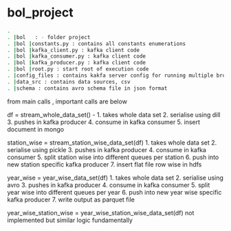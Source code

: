 # bol_project
```bash
.
. |bol   : - folder project 
. |bol |constants.py : contains all constants enumerations  
. |bol |kafka_client.py : kafka client code 
. |bol |kafka_consumer.py : kafka client code 
. |bol |kafka_producer.py : kafka client code 
. |bol |root.py : start root of execution code 
. |config_files : contains kakfa server config for running multiple brokers
. |data_src : contains data sources, csv
. |schema : contains avro schema file in json format 

```

from main calls , important calls are below 

df = stream_whole_data_set() - 
	1. takes whole data set
	2. serialise using dill 
	3. pushes in kafka producer
	4. consume in kafka consumer
	5. insert document in mongo

station_wise = stream_station_wise_data_set(df)
	1. takes whole data set
	2. serialise using pickle 
	3. pushes in kafka producer
	4. consume in kafka consumer
	5. split station wise into different queues per station
	6. push into new station specific kafka producer
	7. insert flat file row wise in hdfs

year_wise = year_wise_data_set(df)
	1. takes whole data set
	2. serialise using avro 
	3. pushes in kafka producer
	4. consume in kafka consumer
	5. split year wise into different queues per year
	6. push into new year wise specific kafka producer
	7. write output as parquet file

year_wise_station_wise = year_wise_station_wise_data_set(df)
not implemented but similar logic fundamentally 
